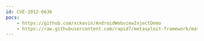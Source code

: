 ```yaml
---
id: CVE-2012-6636
pocs:
    - https://github.com/xckevin/AndroidWebviewInjectDemo
    - https://raw.githubusercontent.com/rapid7/metasploit-framework/master/modules/exploits/android/browser/webview_addjavascriptinterface.rb
---
```

